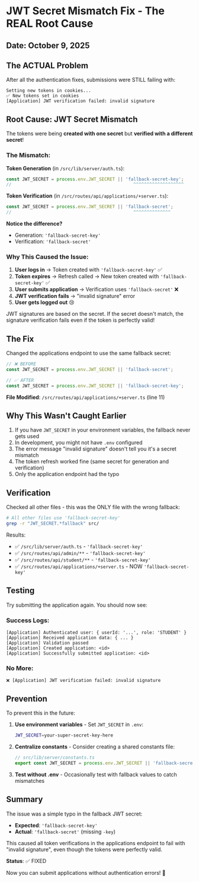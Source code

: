 # JWT Secret Mismatch Fix - The REAL Root Cause

## Date: October 9, 2025

## The ACTUAL Problem

After all the authentication fixes, submissions were STILL failing with:
```
Setting new tokens in cookies...
✅ New tokens set in cookies
[Application] JWT verification failed: invalid signature
```

## Root Cause: JWT Secret Mismatch

The tokens were being **created with one secret** but **verified with a different secret**!

### The Mismatch:

**Token Generation** (in `/src/lib/server/auth.ts`):
```typescript
const JWT_SECRET = process.env.JWT_SECRET || 'fallback-secret-key';
//                                              ^^^^^^^^^^^^^^^^^^^
```

**Token Verification** (in `/src/routes/api/applications/+server.ts`):
```typescript
const JWT_SECRET = process.env.JWT_SECRET || 'fallback-secret';
//                                              ^^^^^^^^^^^^^^
```

**Notice the difference?** 
- Generation: `'fallback-secret-key'` 
- Verification: `'fallback-secret'`

### Why This Caused the Issue:

1. **User logs in** → Token created with `'fallback-secret-key'` ✅
2. **Token expires** → Refresh called → New token created with `'fallback-secret-key'` ✅  
3. **User submits application** → Verification uses `'fallback-secret'` ❌
4. **JWT verification fails** → "invalid signature" error
5. **User gets logged out** 😢

JWT signatures are based on the secret. If the secret doesn't match, the signature verification fails even if the token is perfectly valid!

## The Fix

Changed the applications endpoint to use the same fallback secret:

```typescript
// ❌ BEFORE
const JWT_SECRET = process.env.JWT_SECRET || 'fallback-secret';

// ✅ AFTER
const JWT_SECRET = process.env.JWT_SECRET || 'fallback-secret-key';
```

**File Modified**: `/src/routes/api/applications/+server.ts` (line 11)

## Why This Wasn't Caught Earlier

1. If you have `JWT_SECRET` in your environment variables, the fallback never gets used
2. In development, you might not have `.env` configured
3. The error message "invalid signature" doesn't tell you it's a secret mismatch
4. The token refresh worked fine (same secret for generation and verification)
5. Only the application endpoint had the typo

## Verification

Checked all other files - this was the ONLY file with the wrong fallback:

```bash
# All other files use 'fallback-secret-key'
grep -r "JWT_SECRET.*fallback" src/
```

Results:
- ✅ `/src/lib/server/auth.ts` - `'fallback-secret-key'`
- ✅ `/src/routes/api/admin/**` - `'fallback-secret-key'`
- ✅ `/src/routes/api/student/**` - `'fallback-secret-key'`
- ✅ `/src/routes/api/applications/+server.ts` - NOW `'fallback-secret-key'`

## Testing

Try submitting the application again. You should now see:

### Success Logs:
```
[Application] Authenticated user: { userId: '...', role: 'STUDENT' }
[Application] Received application data: { ... }
[Application] Validation passed
[Application] Created application: <id>
[Application] Successfully submitted application: <id>
```

### No More:
```
❌ [Application] JWT verification failed: invalid signature
```

## Prevention

To prevent this in the future:

1. **Use environment variables** - Set `JWT_SECRET` in `.env`:
   ```bash
   JWT_SECRET=your-super-secret-key-here
   ```

2. **Centralize constants** - Consider creating a shared constants file:
   ```typescript
   // src/lib/server/constants.ts
   export const JWT_SECRET = process.env.JWT_SECRET || 'fallback-secret-key';
   ```

3. **Test without .env** - Occasionally test with fallback values to catch mismatches

## Summary

The issue was a simple typo in the fallback JWT secret:
- **Expected**: `'fallback-secret-key'`
- **Actual**: `'fallback-secret'` (missing `-key`)

This caused all token verifications in the applications endpoint to fail with "invalid signature", even though the tokens were perfectly valid.

**Status**: ✅ FIXED

Now you can submit applications without authentication errors! 🎉

